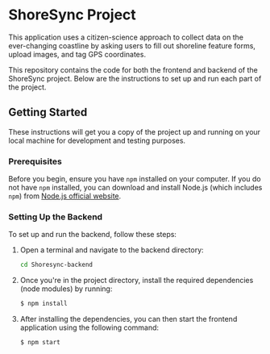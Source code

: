 # ShoreSync Project
This application uses a citizen-science approach to collect data on the ever-changing coastline by asking users to fill out shoreline feature forms, upload images, and tag GPS coordinates.

This repository contains the code for both the frontend and backend of the ShoreSync project. Below are the instructions to set up and run each part of the project.

## Getting Started

These instructions will get you a copy of the project up and running on your local machine for development and testing purposes.

### Prerequisites

Before you begin, ensure you have `npm` installed on your computer. If you do not have `npm` installed, you can download and install Node.js (which includes `npm`) from [Node.js official website](https://nodejs.org/).

### Setting Up the Backend

To set up and run the backend, follow these steps:

1. Open a terminal and navigate to the backend directory:
   ```bash
   cd Shoresync-backend
   ```
2. Once you're in the project directory, install the required dependencies (node modules) by running:

    ```bash
    $ npm install
    ```

3. After installing the dependencies, you can then start the frontend application using the following command:

    ```bash
    $ npm start
    ```
